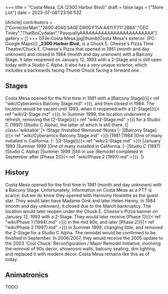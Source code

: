 +++
title = "Costa Mesa, CA (2300 Harbor Blvd)"
draft = false
tags = ["Store List"]
date = 2023-07-08T23:56:53Z

[Article]
contributors = ["CorrectorMan","2600:4040:5A0E:D900:F15A:A411:F711:2B8A","CEC Tinley","ThatBoiCydalan","PasquallyAAAAAAAAAAAAAAAAAAAAAAAA"]
gallery = []
+++
[[File:Costa Mesa.jpg|thumb|Costa Mesa's exterior. (PC: Google Maps)]]
**_2300 Harbor Blvd**_ is a Chuck E. Cheese's Pizza Time Theatre/Chuck E. Cheese's Pizza that opened in 1981 (month and day unknown) and closed in 1984 (month and day unknown) with a Balcony Stage. It later reopened on January 12, 1993 with a 2-Stage and is still open today with a Studio C Alpha. It also has a very unique exterior, which includes a backwards facing Thumb Chuck facing a forward one.

## Stages ##
Costa Mesa opened for the first time in 1981 with a [Balcony Stage]({{< ref "wiki/Cyberamics Balcony Stage.md" >}}), and then closed in 1984. The location would be vacant until 1993, when it reopened with a [2-Stage]({{< ref "wiki/2-Stage.md" >}}). In Summer 1999, the location underwent a refresh, removing the [2-Stage]({{< ref "wiki/2-Stage.md" >}}) for a Studio C (1997) (Studio C Alpha), the latter of which is still there.
{| class='wikitable'
|+
!Stage
!Installed
!Removed
!Notes
|-
|[Balcony Stage]({{< ref "wiki/Cyberamics Balcony Stage.md" >}})
|1981
|1984
|One of many installed in California.
|-
|[2-Stage]({{< ref "wiki/2-Stage.md" >}})
|January 1993
|Summer 1999
|One of many installed in California.
|-
|Studio C (1997) (Studio C Alpha)
|Summer 1999
|Still in use
|Remodel completed in September after [Phase 2]({{< ref "wiki/Phase 2 (1997).md" >}}).
|}

## History ##
Costa Mesa opened for the first time in 1981 (month and day unknown) with a Balcony Stage. Unfortunately, information on Costa Mesa as a PTT is scarce, but we do know they opened with Harmony Howlette as the guest star. They would later have Madame Oink and later Helen Henny. In 1984 (month and day unknown), it closed due to the March bankruptcy. The location would later reopen under the Chuck E. Cheese's Pizza banner on January 12, 1993 with a 2-Stage. They would later receive [Phase 1]({{< ref "wiki/Phase 1 (1994).md" >}}) in the mid 90s, and later [Phase 2]({{< ref "wiki/Phase 2 (1997).md" >}}) in Summer 1999, changing little, and removed the 2-Stage for a Studio C Alpha. The remodel would be confirmed to be finished in September. In 2006/2007, they would receive the 2005 update to the 2003 'Cool Chuck' Reconfiguration / Major Remodel Initiative, involving the removal of 90s decor, showroom walls, balcony seating, dim lighting, and replaced it with modern decor. Costa Mesa remains like this as of today.

## Animatronics ##
TODO